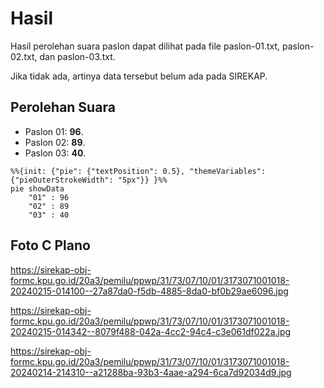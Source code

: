 # Hasil

Hasil perolehan suara paslon dapat dilihat pada file paslon-01.txt, paslon-02.txt, dan paslon-03.txt.

Jika tidak ada, artinya data tersebut belum ada pada SIREKAP.

## Perolehan Suara

 * Paslon 01: **96**.
 * Paslon 02: **89**.
 * Paslon 03: **40**.

```mermaid
%%{init: {"pie": {"textPosition": 0.5}, "themeVariables": {"pieOuterStrokeWidth": "5px"}} }%%
pie showData
    "01" : 96
    "02" : 89
    "03" : 40
```
## Foto C Plano

https://sirekap-obj-formc.kpu.go.id/20a3/pemilu/ppwp/31/73/07/10/01/3173071001018-20240215-014100--27a87da0-f5db-4885-8da0-bf0b29ae6096.jpg

https://sirekap-obj-formc.kpu.go.id/20a3/pemilu/ppwp/31/73/07/10/01/3173071001018-20240215-014342--8079f488-042a-4cc2-94c4-c3e061df022a.jpg

https://sirekap-obj-formc.kpu.go.id/20a3/pemilu/ppwp/31/73/07/10/01/3173071001018-20240214-214310--a21288ba-93b3-4aae-a294-6ca7d92034d9.jpg
